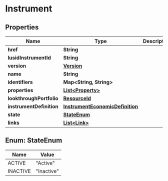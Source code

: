 

# Instrument

## Properties

Name | Type | Description | Notes
------------ | ------------- | ------------- | -------------
**href** | **String** |  |  [optional]
**lusidInstrumentId** | **String** |  | 
**version** | [**Version**](Version.md) |  | 
**name** | **String** |  | 
**identifiers** | **Map&lt;String, String&gt;** |  | 
**properties** | [**List&lt;Property&gt;**](Property.md) |  |  [optional]
**lookthroughPortfolio** | [**ResourceId**](ResourceId.md) |  |  [optional]
**instrumentDefinition** | [**InstrumentEconomicDefinition**](InstrumentEconomicDefinition.md) |  |  [optional]
**state** | [**StateEnum**](#StateEnum) |  | 
**links** | [**List&lt;Link&gt;**](Link.md) |  |  [optional]



## Enum: StateEnum

Name | Value
---- | -----
ACTIVE | &quot;Active&quot;
INACTIVE | &quot;Inactive&quot;



